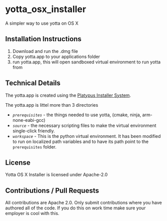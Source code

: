 # yotta_osx_installer
A simpler way to use yotta on OS X

## Installation Instructions
1. Download and run the .dmg file
2. Copy yotta.app to your applications folder
3. run yotta.app, this will open sandboxed virtual environment to run yotta from

## Technical Details
The yotta.app is created using the [Platypus Installer System](http://sveinbjorn.org/platypus/). 

The yotta.app is littel more than 3 directories
* *`prerequisites`* - the things needed to use yotta, (cmake, ninja, arm-none-eabi-gcc)
* *`source`* - the necessary scripting files to make the virtual environment single-click friendly.
* *`workspace`* - This is the python virtual environment. It has been modified to run on localized path variables and to have its path point to the `prerequisites` folder.

## License
Yotta OS X Installer is licensed under Apache-2.0

## Contributions / Pull Requests
All contributions are Apache 2.0. Only submit contributions where you have authored all of the code. If you do this on work time make sure your employer is cool with this.
